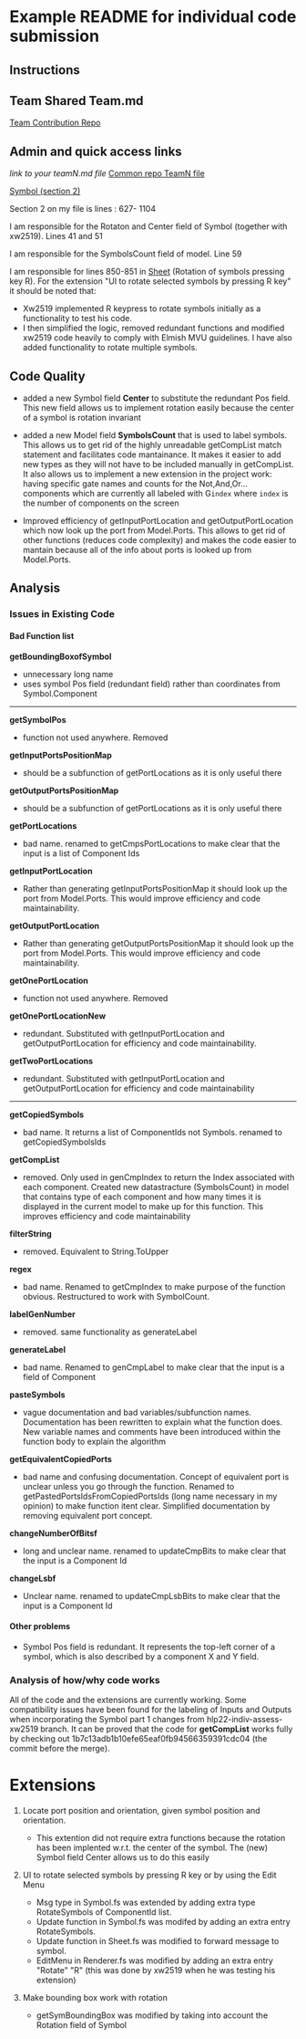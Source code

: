 # Example README for individual code submission

## Instructions

## Team Shared Team.md

[Team Contribution Repo](https://github.com/xw2519/HLP-Project-2022-Team-8.git)


## Admin and quick access links

*link to your teamN.md file*
[Common repo TeamN file](https://github.com/xw2519/hlp22docs/blob/main/Team8.md)

[Symbol (section 2)](src/Renderer/DrawBlock/Symbol.fs](https://github.com/xw2519/HLP-Project-2022-Team-8/blob/hlp22-indiv-assess-lg519/src/Renderer/DrawBlock/Symbol.fs))

Section 2 on my file is lines : 627- 1104

I am responsible for the Rotaton and Center field of Symbol (together with xw2519). Lines 41 and 51

I am responsible for the SymbolsCount field of model. Line 59

I am responsible for lines 850-851 in [Sheet](src/Renderer/DrawBlock/Sheet.fs) (Rotation of symbols pressing key R).
For the extension "UI to rotate selected symbols by pressing R key" it should be noted that:
- Xw2519 implemented R keypress to rotate symbols initially as a functionality to test his code.
- I then simplified the logic, removed redundant functions and modified xw2519 code heavily to comply with Elmish MVU guidelines. I have also added functionality to rotate multiple symbols. 


## Code Quality


- added a new Symbol field **Center** to substitute the redundant Pos field. This new field allows us to implement rotation easily because the center of a symbol is rotation invariant

- added a new Model field **SymbolsCount** that is used to label symbols. This allows us to get rid of the highly unreadable getCompList match statement and facilitates code mantainance. It makes it easier to add new types as they will not have to be included manually in getCompList. It also allows us to implement a new extension in the project work: having specific gate names and counts for the Not,And,Or... components which are currently all labeled with G`index` where `index` is the number of components on the screen
  
- Improved efficiency of getInputPortLocation and getOutputPortLocation which now look up the port from Model.Ports. This allows to get rid of other functions (reduces code complexity) and makes the code easier to mantain because all of the info about ports is looked up from Model.Ports.



## Analysis

### Issues in Existing Code

#### Bad Function list

**getBoundingBoxofSymbol**
- unnecessary long name
- uses symbol Pos field (redundant field) rather than coordinates from Symbol.Component

-------------------------------------------------------------------------------------
**getSymbolPos**
- function not used anywhere. Removed

**getInputPortsPositionMap**
- should be a subfunction of getPortLocations as it is only useful there

**getOutputPortsPositionMap**
- should be a subfunction of getPortLocations as it is only useful there

**getPortLocations**
- bad name. renamed to getCmpsPortLocations to make clear that the input is a list of Component Ids

**getInputPortLocation**
- Rather than generating getInputPortsPositionMap it should look up the port from Model.Ports. This would improve efficiency and code maintainability.

**getOutputPortLocation**
- Rather than generating getOutputPortsPositionMap it should look up the port from Model.Ports. This would improve efficiency and code maintainability.

**getOnePortLocation**
- function not used anywhere. Removed

**getOnePortLocationNew**
- redundant. Substituted with getInputPortLocation and getOutputPortLocation for efficiency and code maintainability.

**getTwoPortLocations**
- redundant. Substituted with getInputPortLocation and getOutputPortLocation for efficiency and code maintainability

---------------------------------------------------------------------------------

**getCopiedSymbols**
- bad name. It returns a list of ComponentIds not Symbols. renamed to getCopiedSymbolsIds

**getCompList**
- removed. Only used in genCmpIndex to return the Index associated 
with each component. Created new datastracture (SymbolsCount) in model that contains type of each component and how many
times it is displayed in the current model to make up for this function. This improves efficiency and code maintainability

**filterString**
- removed. Equivalent to String.ToUpper

**regex**
- bad name. Renamed to getCmpIndex to make purpose of the function obvious. Restructured to work with SymbolCount.

**labelGenNumber**
- removed. same functionality as generateLabel

**generateLabel**
- bad name. Renamed to genCmpLabel to make clear that the input is a field of Component

**pasteSymbols**
- vague documentation and bad variables/subfunction names. Documentation has been rewritten to explain what the function does. New variable names and comments have been introduced within the function body to explain the algorithm

**getEquivalentCopiedPorts**
- bad name and confusing documentation. Concept of equivalent port is unclear unless you go through the function. Renamed to getPastedPortsIdsFromCopiedPortsIds (long name necessary in my opinion) to make function itent clear. Simplified documentation by removing equivalent port concept.

**changeNumberOfBitsf**
- long and unclear name. renamed to updateCmpBits to make clear that the input is a Component Id
  
**changeLsbf**
- Unclear name. renamed to updateCmpLsbBits to make clear that the input is a Component Id


#### Other problems

- Symbol Pos field is redundant. It represents the top-left corner of a symbol, which is also described by a component X and Y field.


### Analysis of how/why code works

All of the code and the extensions are currently working. Some compatibility issues have been found for the labeling of Inputs and Outputs when incorporating the Symbol part 1 changes from hlp22-indiv-assess-xw2519 branch. It can be proved that the code for **getCompList** works fully by checking out 1b7c13adb1b10efe65eaf0fb94566359391cdc04 (the commit before the merge).

# Extensions

1. Locate port position and orientation, given symbol position and orientation.
    - This extention did not require extra functions because the rotation has been implented w.r.t. the center of the symbol. The (new) Symbol field Center allows us to do this easily

2. UI to rotate selected symbols by pressing R key or by using the Edit Menu
    - Msg type in Symbol.fs was extended by adding extra type RotateSymbols of ComponentId list. 
    - Update function in Symbol.fs was modifed by adding an extra entry RotateSymbols. 
    - Update function in Sheet.fs was modified to forward message to symbol. 
    - EditMenu in Renderer.fs was modified by adding an extra entry "Rotate" "R" (this was done by xw2519 when he was testing his extension)

3. Make bounding box work with rotation
   - getSymBoundingBox was modified by taking into account the Rotation field of Symbol 